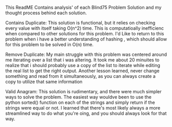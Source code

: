 This ReadME Contains analysis' of each Blind75 Problem Solution and my thought process behind each solution.

Contains Duplicate:
  This solution is functional, but it relies on checking every value with itself taking O(n^2) time. 
  This is computatioally inefficienc when compared to other solutions for this problem.
  I'd Like to return to this problem when i have a better understanding of hashing , which should allow  for this problem to be solved in O(n) time.

Remove Duplicate:
  My main struggle with this problem was centered around me iterating over a list that i was altering. 
  It took me about 20 minuites to realize that i should probably use a copy of the list to iterate while editing the real list to get the right output.
  Another lesson learned, never change something and read from it simultaneously, as you can always create a copy to utilize that same information
  

Valid Anagram:
  This solution is rudimentary, and there were much simpler ways to solve the problem.
  The easiest way wouldve been to use the python sorted() function on each of the strings and simply return if the strings were equal or not.
  I learned that there's most likely always a more streamlined way to do what you're oing, and you should always look for that way.
